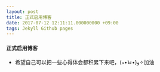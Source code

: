 ```yaml
---
layout: post
title: 正式启用博客 
date: 2017-07-12 12:11:11.000000000 +09:00
tags: Jekyll Github pages
---
```


#### 正式启用博客
* 希望自己可以把一些心得体会都积累下来吧，(๑•̀ㅂ•́)و✧加油